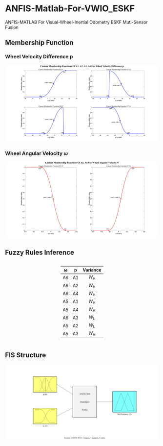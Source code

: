 # ANFIS-Matlab-For-VWIO_ESKF
ANFIS-MATLAB For Visual-Wheel-Inertial Odometry ESKF Muti-Sensor Fusion

<style>
.center 
{
  width: auto;
  display: table;
  margin-left: auto;
  margin-right: auto;
}
</style>

## Membership Function
### Wheel Velocity Difference p
![](./Membership%20Function%20Disgram/Custom%20Membership%20Functions%20Of%20A1,%20A2,%20A3,%20A4%20For%20Wheel%20Velocity%20Difference%20p.jpg)

### Wheel Angular Velocity $\omega$
![](./Membership%20Function%20Disgram/Custom%20Membership%20Functions%20Of%20A5,%20A6%20For%20Wheel%20Angular%20Velocity%20w.jpg)

## Fuzzy Rules Inference
<div class="center">

| $\mathrm{\omega}$   | $\mathrm{p}$  | Variance  |
|  :----------------:  | :----------:  | :------:  |
| A6  | A1 | $W_{\text{H}}$ |
| A6  | A2 | $W_{\text{H}}$ |
| A6  | A4 | $W_{\text{H}}$ |
| A5  | A1 | $W_{\text{H}}$ |
| A5  | A4 | $W_{\text{H}}$ |
| A6  | A3 | $W_{\text{L}}$ |
| A5  | A2 | $W_{\text{L}}$ |
| A5  | A3 | $W_{\text{H}}$ |
</div>

## FIS Structure
![](./FIS_Structure.png)
